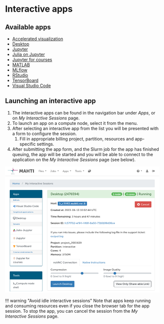 # Interactive apps


## Available apps

  - [Accelerated visualization](accelerated-visualization.md)
  - [Desktop](desktop.md)
  - [Jupyter](jupyter.md)
  - [Julia on Jupyter](julia-on-jupyter.md)
  - [Jupyter for courses](jupyter-for-courses.md)
  - [MATLAB](matlab.md)
  - [MLflow](mlflow.md)
  - [RStudio](rstudio.md)
  - [TensorBoard](tensorboard.md)
  - [Visual Studio Code](vscode.md)


## Launching an interactive app

1. The interactive apps can be found in the navigation bar under _Apps_, or on
   _My Interactive Sessions_ page.
2. To launch an app on a compute node, select it from the menu. 
3. After selecting an interactive app from the list you will be presented with
   a form to configure the session.
    1. Fill in appropriate billing project, partition, resources and
       app-specific settings.
4. After submitting the app form, and the Slurm job for the app has finished
   queuing, the app will be started and you will be able to connect to the
   application on the _My Interactive Sessions_ page (see below).

![Interactive sessions](../../img/ood-interactive-sessions.png)

!!! warning "Avoid idle interactive sessions"
    Note that apps keep running and consuming resources even if you close the
    browser tab for the app session. To stop the app, you can cancel the
    session from the _My Interactive Sessions_ page.
